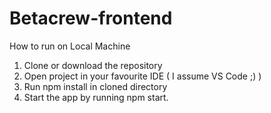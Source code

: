 # Betacrew-frontend

How to run on Local Machine

1. Clone or download the repository
2. Open project in your favourite IDE ( I assume VS Code ;) )
3. Run npm install in cloned directory
4. Start the app by running npm start.


